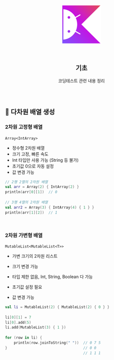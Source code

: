 <div align="center">
  <p>
    <img src="../README.assets/kotlin-hero.png">
  </p>
  <br>
  <h2>기초</h2>
  <p>코딩테스트 관련 내용 정리</p>
  <br>
  <br>
</div>




## 🔹 다차원 배열 생성

### 2차원 고정형 배열

`Array<IntArray>`

- 정수형 2차원 배열
- 크기 고정, 빠른 속도
- Int 타입만 사용 가능 (String 등 불가)
- 초기값 0으로 자동 설정
- 값 변경 가능

```kotlin
// 2행 2열의 2차원 배열
val arr = Array(2) { IntArray(2) }
println(arr[0][1])  // 0

// 3행 4열의 2차원 배열
val arr2 = Array(3) { IntArray(4) { 1 } }
println(arr[1][2])  // 1
```

<br>

### 2차원 가변형 배열

`MutableList<MutableList<T>>`

- 가변 크기의 2차원 리스트
- 크기 변경 가능
- 타입 제한 없음, Int, String, Boolean 다 가능
- 초기값 설정 필요

- 값 변경 가능

```kotlin
val li = MutableList(2) { MutableList(2) { 0 } }

li[0][1] = 7
li[0].add(5)
li.add(MutableList(3) { 1 })

for (row in li) {
    println(row.joinToString(" "))  // 0 7 5
}                                   // 0 0
                                    // 1 1 1
```

